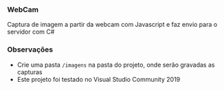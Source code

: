 ### WebCam
Captura de imagem a partir da webcam com Javascript e faz envio para o servidor com C# 

### Observações
* Crie uma pasta ```/imagens``` na pasta do projeto, onde serão gravadas as capturas
* Este projeto foi testado no Visual Studio Community 2019
